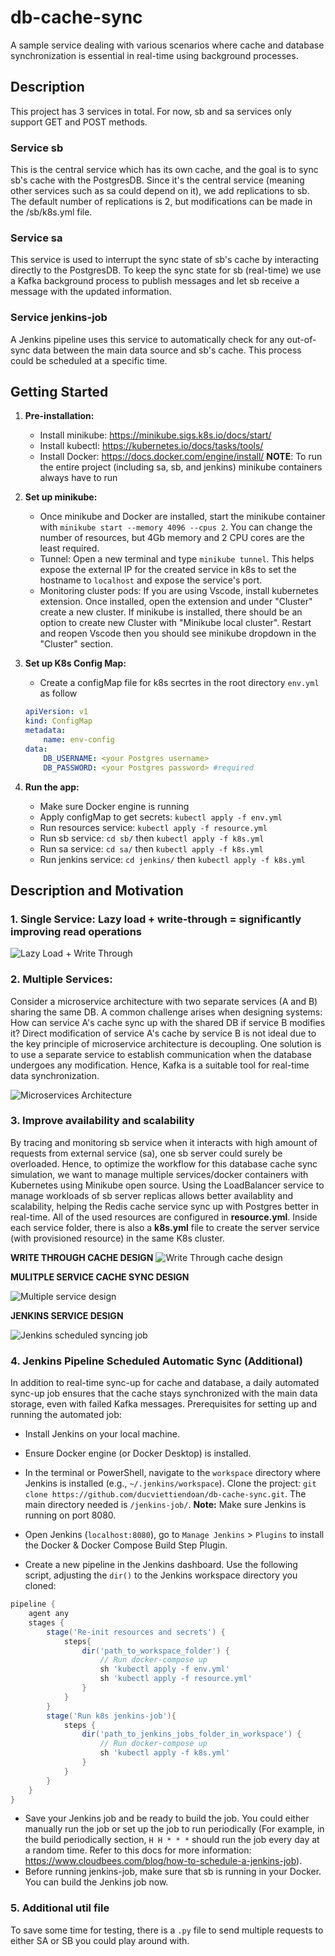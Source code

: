 # db-cache-sync 

A sample service dealing with various scenarios where cache and database synchronization is essential in real-time using background processes.
## Description
This project has 3 services in total. For now, sb and sa services only support GET and POST methods. 
### Service sb
This is the central service which has its own cache, and the goal is to sync sb's cache with the PostgresDB. Since it's the central service (meaning other services such as sa could  depend on it), we add replications to sb. The default number of replications is 2, but modifications can be made in the /sb/k8s.yml file. 
### Service sa
This service is used to interrupt the sync state of sb's cache by interacting directly to the PostgresDB. To keep the sync state for sb (real-time) we use a Kafka background process to publish messages and let sb receive a message with the updated information.
### Service jenkins-job
A Jenkins pipeline uses this service to automatically check for any out-of-sync data between the main data source and sb's cache. This process could be scheduled at a specific time.

## Getting Started
1. **Pre-installation:**
    - Install minikube: https://minikube.sigs.k8s.io/docs/start/
    - Install kubectl: https://kubernetes.io/docs/tasks/tools/
    - Install Docker: https://docs.docker.com/engine/install/ 
    **NOTE**: To run the entire project (including sa, sb, and jenkins) minikube containers always have to run 

2. **Set up minikube:**
    - Once minikube and Docker are installed, start the minikube container with `minikube start --memory 4096 --cpus 2`. You can change the number of resources, but 4Gb memory and 2 CPU cores are the least required.
    - Tunnel: Open a new terminal and type `minikube tunnel`. This helps expose the external IP for the created service in k8s to set the hostname to `localhost` and expose the service's port.
    - Monitoring cluster pods: If you are using Vscode, install kubernetes extension. Once installed, open the extension and under "Cluster" create a new cluster. If minikube is installed, there should be an option to create new Cluster with "Minikube local cluster". Restart and reopen Vscode then you should see minikube dropdown in the "Cluster" section. 


5. **Set up K8s Config Map:**
    - Create a configMap file for k8s secrtes in the root directory `env.yml` as follow
    ```YAML
    apiVersion: v1
    kind: ConfigMap
    metadata:
        name: env-config
    data:
        DB_USERNAME: <your Postgres username>
        DB_PASSWORD: <your Postgres password> #required
    ```

6. **Run the app:**
    - Make sure Docker engine is running
    - Apply configMap to get secrets: `kubectl apply -f env.yml`
    - Run resources service: `kubectl apply -f resource.yml`
    - Run sb service: `cd sb/` then `kubectl apply -f k8s.yml`
    - Run sa service: `cd sa/` then `kubectl apply -f k8s.yml`
    - Run jenkins service: `cd jenkins/` then `kubectl apply -f k8s.yml`

## Description and Motivation

### 1. Single Service: Lazy load + write-through = significantly improving read operations

![Lazy Load + Write Through](/images/single-service-diagram.png)

### 2. Multiple Services: 

Consider a microservice architecture with two separate services (A and B) sharing the same DB. A common challenge arises when designing systems: How can service A's cache sync up with the shared DB if service B modifies it? Direct modification of service A's cache by service B is not ideal due to the key principle of microservice architecture is decoupling. One solution is to use a separate service to establish communication when the database undergoes any modification. Hence, Kafka is a suitable tool for real-time data synchronization.

![Microservices Architecture](/images/multiple-service-diagram.png)

### 3. Improve availability and scalability
By tracing and monitoring sb service when it interacts with high amount of requests from external service (sa), one sb server could surely be overloaded. Hence, to optimize the workflow for this database cache sync simulation, we want to manage multiple services/docker containers with Kubernetes using Minikube open source. Using the LoadBalancer service to manage workloads of sb server replicas allows better availablity and scalability, helping the Redis cache service sync up with Postgres better in real-time. All of the used resources are configured in **resource.yml**. Inside each service folder, there is also a **k8s.yml** file to create the server service (with provisioned resource) in the same K8s cluster. 

**WRITE THROUGH CACHE DESIGN**
![Write Through cache design](/images/wt.png)

**MULITPLE SERVICE CACHE SYNC DESIGN**

![Multiple service design](/images/multi-serv.png)

**JENKINS SERVICE DESIGN**

![Jenkins scheduled syncing job](/images/jenkins.png)

### 4. Jenkins Pipeline Scheduled Automatic Sync (Additional)

In addition to real-time sync-up for cache and database, a daily automated sync-up job ensures that the cache stays synchronized with the main data storage, even with failed Kafka messages. Prerequisites for setting up and running the automated job:

- Install Jenkins on your local machine.
- Ensure Docker engine (or Docker Desktop) is installed.
- In the terminal or PowerShell, navigate to the `workspace` directory where Jenkins is installed (e.g., `~/.jenkins/workspace`). Clone the project: `git clone https://github.com/ducviettiendoan/db-cache-sync.git`. The main directory needed is `/jenkins-job/`. 
**Note:** Make sure Jenkins is running on port 8080.

- Open Jenkins (`localhost:8080`), go to `Manage Jenkins` > `Plugins` to install the Docker & Docker Compose Build Step Plugin.

- Create a new pipeline in the Jenkins dashboard. Use the following script, adjusting the `dir()` to the Jenkins workspace directory you cloned:

```Groovy
pipeline {
    agent any
    stages {
        stage('Re-init resources and secrets') {
            steps{
                dir('path_to_workspace_folder') {
                    // Run docker-compose up
                    sh 'kubectl apply -f env.yml'
                    sh 'kubectl apply -f resource.yml'
                }
            }
        }
        stage('Run k8s jenkins-job'){
            steps {
                dir('path_to_jenkins_jobs_folder_in_workspace') {
                    // Run docker-compose up
                    sh 'kubectl apply -f k8s.yml'
                }
            }
        }
    }
}
```
- Save your Jenkins job and be ready to build the job. You could either manually run the job or set up the job to run periodically (For example, in the build periodically section, `H H * * *` should run the job every day at a random time. Refer to this docs for more information: https://www.cloudbees.com/blog/how-to-schedule-a-jenkins-job). 
- Before running jenkins-job, make sure that sb is running in your Docker. You can build the Jenkins job now.

### 5. Additional util file
To save some time for testing, there is a `.py` file to send multiple requests to either SA or SB you could play around with. 
